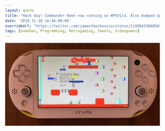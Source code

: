 ```yaml
---
layout: quote
title: "Hack day! Commander Keen now running on #PSVita. Also bumped up the internal resolution to Vita native res. Runs great! Just need to get input working. #retrogaming #gamedev"
date: '2019-11-10 16:46:00:00'
overrideUrl: "https://twitter.com/jamesfmackenzie/status/1193643306850369536?s=21"
tags: [GameDev, Programming, Retrogaming, Tweets, Videogames]
---
```


![](/img/posts/commander-keen-ps-vita.jpg)